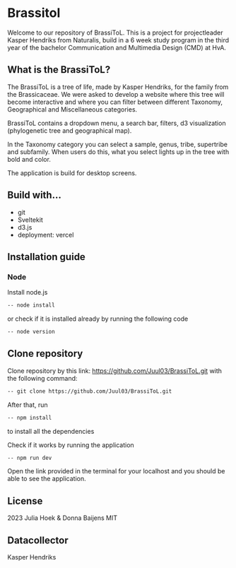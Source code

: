 # Brassitol

Welcome to our repository of BrassiToL. This is a project for projectleader Kasper Hendriks from Naturalis, build in a 6 week study program in the third year of the bachelor Communication and Multimedia Design (CMD) at HvA.

## What is the BrassiToL?
The BrassiToL is a tree of life, made by Kasper Hendriks, for the family from the Brassicaceae. We were asked to develop a website where this tree will become interactive and where you can filter between different Taxonomy, Geographical and Miscellaneous categories.

BrassiToL contains a dropdown menu, a search bar, filters, d3 visualization (phylogenetic tree and geographical map). 

In the Taxonomy category you can select a sample, genus, tribe, supertribe and subfamily. When users do this, what you select lights up in the tree with bold and color. 

The application is build for desktop screens. 

## Build with...
* git
* Sveltekit
* d3.js
* deployment: vercel

## Installation guide
### Node
Install node.js
```bash
-- node install
```
or check if it is installed already by running the following code
```bash
-- node version
```

## Clone repository
Clone repository by this link: https://github.com/Juul03/BrassiToL.git with the following command:

```bash
-- git clone https://github.com/Juul03/BrassiToL.git
```

After that, run

```bash
-- npm install
```
to install all the dependencies

Check if it works by running the application

```bash
-- npm run dev
```
Open the link provided in the terminal for your localhost and you should be able to see the application.

## License
2023 Julia Hoek & Donna Baijens MIT

## Datacollector
Kasper Hendriks
